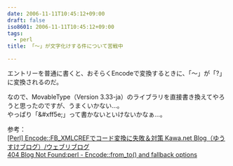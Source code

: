 ```yaml
---
date: 2006-11-11T10:45:12+09:00
draft: false
iso8601: 2006-11-11T10:45:12+09:00
tags:
  - perl
title: 「～」が文字化けする件について苦戦中

---
```


<div class="entry-body">
                                 <p>エントリーを普通に書くと、おそらくEncodeで変換するときに、「～」が「?」に変換されるのだ。</p>

<p>なので、MovableType（Version 3.33-ja）のライブラリを直接書き換えてやろうと思ったのですが、うまくいかない…。<br />
やっぱり「&amp;#xff5e;」って書かないといけないかなぁ…。</p>

<p>参考：<br /><a title="[Perl] Encode::FB_XMLCREFでコード変換に失敗＆対策 Kawa.net Blog（ゆうすけブログ）/ウェブリブログ" href="http://kawa.at.webry.info/200605/article_11.html">[Perl] Encode::FB_XMLCREFでコード変換に失敗＆対策 Kawa.net Blog（ゆうすけブログ）/ウェブリブログ</a><br /><a title="404 Blog Not Found:perl - Encode::from_to() and fallback options" href="http://blog.livedoor.jp/dankogai/archives/50502791.html">404 Blog Not Found:perl - Encode::from_to() and fallback options</a></p>

<p><br /></p>
                              </div>
    	